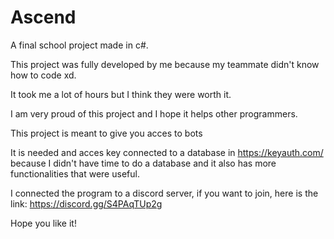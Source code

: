 # Ascend

A final school project made in c#.

This project was fully developed by me because my teammate didn't know how to code xd.

It took me a lot of hours but I think they were worth it.

I am very proud of this project and I hope it helps other programmers.

This project is meant to give you acces to bots

It is needed and acces key connected to a database in https://keyauth.com/ because I didn't have time to do a database and it also has more functionalities that were useful.

I connected the program to a discord server, if you want to join, here is the link: https://discord.gg/S4PAqTUp2g

Hope you like it!
